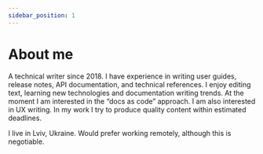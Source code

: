 ```yaml
---
sidebar_position: 1
---
```


# About me

A technical writer since 2018. I have experience in writing user guides, release notes, API documentation, and technical references. I enjoy editing text, learning new technologies and documentation writing trends. At the moment I am interested in the “docs as code” approach. I am also interested in UX writing. In my work I try to produce quality content within estimated deadlines.

I live in Lviv, Ukraine. Would prefer working remotely, although this is negotiable.
